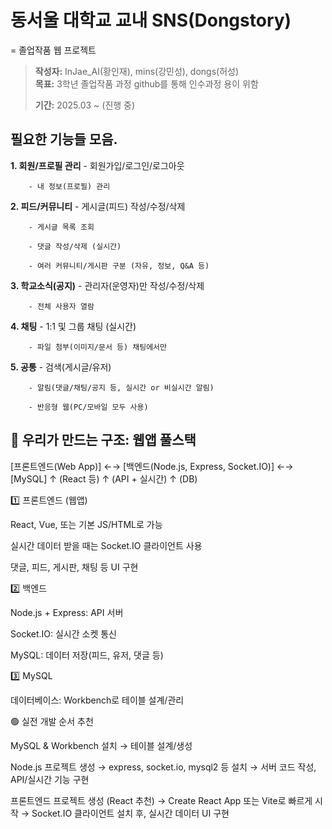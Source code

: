 # 동서울 대학교 교내 SNS(Dongstory)
 = 졸업작품 웹 프로젝트

> **작성자:** InJae_AI(황인재), mins(강민성), dongs(허성)  
> **목표:** 3학년 졸업작품 과정 github를 통해 인수과정 용이 위함
> 
> **기간:** 2025.03 ~ (진행 중)  


## 필요한 기능들 모음.

**1. 회원/프로필 관리**
        - 회원가입/로그인/로그아웃

        - 내 정보(프로필) 관리

**2. 피드/커뮤니티**
        - 게시글(피드) 작성/수정/삭제

        - 게시글 목록 조회

        - 댓글 작성/삭제 (실시간)

        - 여러 커뮤니티/게시판 구분 (자유, 정보, Q&A 등)

**3. 학교소식(공지)**
        - 관리자(운영자)만 작성/수정/삭제

        - 전체 사용자 열람

**4. 채팅**
        - 1:1 및 그룹 채팅 (실시간)

        - 파일 첨부(이미지/문서 등) 채팅에서만

**5. 공통**
        - 검색(게시글/유저)

        - 알림(댓글/채팅/공지 등, 실시간 or 비실시간 알림)

        - 반응형 웹(PC/모바일 모두 사용)


## 🎯 우리가 만드는 구조: 웹앱 풀스택

[프론트엔드(Web App)]  ←→  [백엔드(Node.js, Express, Socket.IO)]  ←→  [MySQL]
        ↑ (React 등)                 ↑ (API + 실시간)                  ↑ (DB)
        
1️⃣ 프론트엔드 (웹앱)

React, Vue, 또는 기본 JS/HTML로 가능

실시간 데이터 받을 때는 Socket.IO 클라이언트 사용

댓글, 피드, 게시판, 채팅 등 UI 구현


2️⃣ 백엔드

Node.js + Express: API 서버

Socket.IO: 실시간 소켓 통신

MySQL: 데이터 저장(피드, 유저, 댓글 등)

3️⃣ MySQL

데이터베이스: Workbench로 테이블 설계/관리

🟢 실전 개발 순서 추천

MySQL & Workbench 설치
→ 테이블 설계/생성

Node.js 프로젝트 생성
→ express, socket.io, mysql2 등 설치
→ 서버 코드 작성, API/실시간 기능 구현

프론트엔드 프로젝트 생성 (React 추천)
→ Create React App 또는 Vite로 빠르게 시작
→ Socket.IO 클라이언트 설치 후, 실시간 데이터 UI 구현
